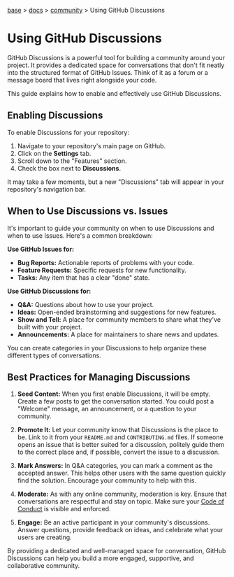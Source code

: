 [base](../../README.md) > [docs](../README.md) > [community](./community.md) > Using GitHub Discussions

# Using GitHub Discussions

GitHub Discussions is a powerful tool for building a community around your
project.
It provides a dedicated space for conversations that don't fit neatly into the
structured format of GitHub Issues.
Think of it as a forum or a message board that lives right alongside your code.

This guide explains how to enable and effectively use GitHub Discussions.

## Enabling Discussions

To enable Discussions for your repository:

1.  Navigate to your repository's main page on GitHub.
2.  Click on the **Settings** tab.
3.  Scroll down to the "Features" section.
4.  Check the box next to **Discussions**.

It may take a few moments, but a new "Discussions" tab will appear in your
repository's navigation bar.

## When to Use Discussions vs. Issues

It's important to guide your community on when to use Discussions and when to
use Issues.
Here's a common breakdown:

**Use GitHub Issues for:**

-   **Bug Reports:** Actionable reports of problems with your code.
-   **Feature Requests:** Specific requests for new functionality.
-   **Tasks:** Any item that has a clear "done" state.

**Use GitHub Discussions for:**

-   **Q&A:** Questions about how to use your project.
-   **Ideas:** Open-ended brainstorming and suggestions for new features.
-   **Show and Tell:** A place for community members to share what they've
    built with your project.
-   **Announcements:** A place for maintainers to share news and updates.

You can create categories in your Discussions to help organize these different
types of conversations.

## Best Practices for Managing Discussions

1.  **Seed Content:** When you first enable Discussions, it will be empty.
    Create a few posts to get the conversation started.
    You could post a "Welcome" message, an announcement, or a question to your
    community.

2.  **Promote It:** Let your community know that Discussions is the place to
    be.
    Link to it from your `README.md` and `CONTRIBUTING.md` files.
    If someone opens an issue that is better suited for a discussion, politely
    guide them to the correct place and, if possible, convert the issue to a
    discussion.

3.  **Mark Answers:** In Q&A categories, you can mark a comment as the
    accepted answer.
    This helps other users with the same question quickly find the solution.
    Encourage your community to help with this.

4.  **Moderate:** As with any online community, moderation is key.
    Ensure that conversations are respectful and stay on topic.
    Make sure your [Code of Conduct](./CODE_OF_CONDUCT.md) is visible and
    enforced.

5.  **Engage:** Be an active participant in your community's discussions.
    Answer questions, provide feedback on ideas, and celebrate what your users
    are creating.

By providing a dedicated and well-managed space for conversation, GitHub
Discussions can help you build a more engaged, supportive, and collaborative
community.
